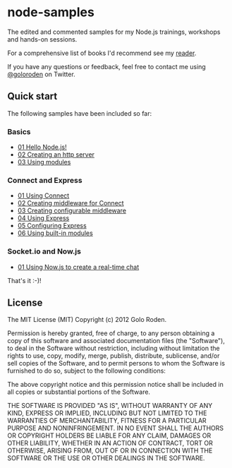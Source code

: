 # node-samples

The edited and commented samples for my Node.js trainings, workshops and hands-on sessions.

For a comprehensive list of books I'd recommend see my [reader](https://github.com/goloroden/reader).

If you have any questions or feedback, feel free to contact me using [@goloroden](https://twitter.com/goloroden) on Twitter.

## Quick start

The following samples have been included so far:

### Basics

- [01 Hello Node.js!](https://github.com/goloroden/node-samples/tree/master/basics/01%20hello-nodejs)
- [02 Creating an http server](https://github.com/goloroden/node-samples/tree/master/basics/02%20creating-an-http-server)
- [03 Using modules](https://github.com/goloroden/node-samples/tree/master/basics/03%20using-modules)

### Connect and Express

- [01 Using Connect](https://github.com/goloroden/node-samples/tree/master/connect-express/01%20using-connect)
- [02 Creating middleware for Connect](https://github.com/goloroden/node-samples/tree/master/connect-express/02%20creating-middleware-for-connect)
- [03 Creating configurable middleware](https://github.com/goloroden/node-samples/tree/master/connect-express/03%20creating-configurable-middleware)
- [04 Using Express](https://github.com/goloroden/node-samples/tree/master/connect-express/04%20using-express)
- [05 Configuring Express](https://github.com/goloroden/node-samples/tree/master/connect-express/05%20configuring-express)
- [06 Using built-in modules](https://github.com/goloroden/node-samples/tree/master/connect-express/06%20using-built-in-modules)

### Socket.io and Now.js

- [01 Using Now.js to create a real-time chat](https://github.com/goloroden/node-samples/tree/master/socketio-nowjs/01%20using-nowjs-to-create-a-real-time-chat)

That's it :-)!

## License

The MIT License (MIT)
Copyright (c) 2012 Golo Roden.
 
Permission is hereby granted, free of charge, to any person obtaining a copy of this software and associated documentation files (the "Software"), to deal in the Software without restriction, including without limitation the rights to use, copy, modify, merge, publish, distribute, sublicense, and/or sell copies of the Software, and to permit persons to whom the Software is furnished to do so, subject to the following conditions:
 
The above copyright notice and this permission notice shall be included in all copies or substantial portions of the Software.
 
THE SOFTWARE IS PROVIDED "AS IS", WITHOUT WARRANTY OF ANY KIND, EXPRESS OR IMPLIED, INCLUDING BUT NOT LIMITED TO THE WARRANTIES OF MERCHANTABILITY, FITNESS FOR A PARTICULAR PURPOSE AND NONINFRINGEMENT. IN NO EVENT SHALL THE AUTHORS OR COPYRIGHT HOLDERS BE LIABLE FOR ANY CLAIM, DAMAGES OR OTHER LIABILITY, WHETHER IN AN ACTION OF CONTRACT, TORT OR OTHERWISE, ARISING FROM, OUT OF OR IN CONNECTION WITH THE SOFTWARE OR THE USE OR OTHER DEALINGS IN THE SOFTWARE.